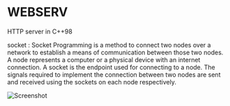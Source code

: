 # WEBSERV
HTTP server in C++98

socket : Socket Programming is a method to connect two nodes over a network to establish a means of communication between those two nodes. A node represents a computer or a physical device with an internet connection. A socket is the endpoint used for connecting to a node. The signals required to implement the connection between two nodes are sent and received using the sockets on each node respectively.

![Screenshot](https://www.google.com/imgres?imgurl=https%3A%2F%2Fwww.embedded.com%2Fwp-content%2Fuploads%2Fcontenteetimes-images-design-embedded-2015-06-cwwebs.png&imgrefurl=https%3A%2F%2Fwww.embedded.com%2Fusing-an-embedded-web-server%2F&tbnid=4R3Ysh5C5ODCDM&vet=12ahUKEwjaoPSRuZ_9AhUpmicCHX-MB3IQMygIegQIARBM..i&docid=4TWGlJKKqc9d5M&w=1373&h=797&q=image%20webserv&ved=2ahUKEwjaoPSRuZ_9AhUpmicCHX-MB3IQMygIegQIARBM)
